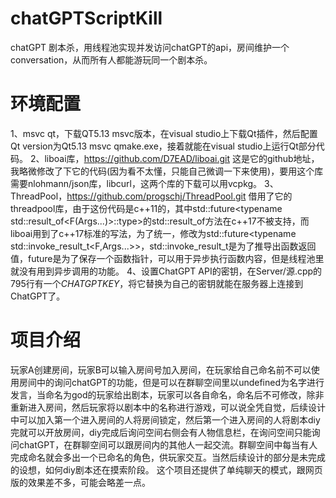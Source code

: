 # chatGPTScriptKill
chatGPT 剧本杀，用线程池实现并发访问chatGPT的api，房间维护一个conversation，从而所有人都能游玩同一个剧本杀。
# 环境配置
1、msvc qt，下载QT5.13 msvc版本，在visual studio上下载Qt插件，然后配置Qt version为Qt5.13 msvc qmake.exe，接着就能在visual studio上运行Qt部分代码。
2、liboai库，https://github.com/D7EAD/liboai.git 这是它的github地址，我略微修改了下它的代码(因为看不太懂，只能自己微调一下来使用)，要用这个库需要nlohmann/json库，libcurl，这两个库的下载可以用vcpkg。
3、ThreadPool，https://github.com/progschj/ThreadPool.git 借用了它的threadpool库，由于这份代码是c++11的，其中std::future<typename std::result_of<F(Args...)>::type>的std::result_of方法在c++17不被支持，而liboai用到了c++17标准的写法，为了统一，修改为std::future<typename std::invoke_result_t<F,Args...>>，std::invoke_result_t是为了推导出函数返回值，future是为了保存一个函数指针，可以用于异步执行函数内容，但是线程池里就没有用到异步调用的功能。
4、设置ChatGPT API的密钥，在Server/源.cpp的795行有一个$CHATGPTKEY$，将它替换为自己的密钥就能在服务器上连接到ChatGPT了。

# 项目介绍
玩家A创建房间，玩家B可以输入房间号加入房间，在玩家给自己命名前不可以使用房间中的询问chatGPT的功能，但是可以在群聊空间里以undefined为名字进行发言，当命名为god的玩家给出剧本，玩家可以各自命名，命名后不可修改，除非重新进入房间，然后玩家将以剧本中的名称进行游戏，可以说全凭自觉，后续设计中可以加入第一个进入房间的人将房间锁定，然后第一个进入房间的人将剧本diy完就可以开放房间，diy完成后询问空间右侧会有人物信息栏，在询问空间只能询问chatGPT，在群聊空间可以跟房间内的其他人一起交流。群聊空间中每当有人完成命名就会多出一个已命名的角色，供玩家交互。当然后续设计的部分是未完成的设想，如何diy剧本还在摸索阶段。
这个项目还提供了单纯聊天的模式，跟网页版的效果差不多，可能会略差一点。
